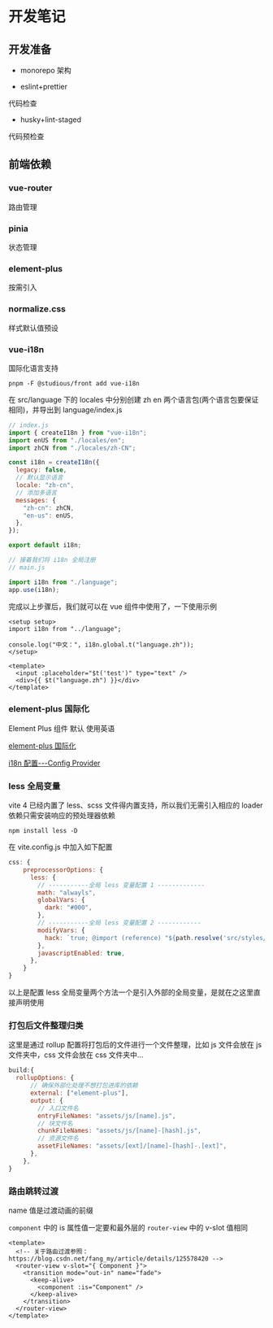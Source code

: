 <!--
 * @Descripttion:
 * @Author: CodeGetters
 * @version:
 * @Date: 2023-06-19 22:16:29
 * @LastEditors: CodeGetters
 * @LastEditTime: 2023-06-23 12:58:50
-->

# 开发笔记

## 开发准备

- monorepo 架构

- eslint+prettier

代码检查

- husky+lint-staged

代码预检查

## 前端依赖

### vue-router

路由管理

### pinia

状态管理

### element-plus

按需引入

### normalize.css

样式默认值预设

### vue-i18n

国际化语言支持

```shell
pnpm -F @studious/front add vue-i18n
```

在 src/language 下的 locales 中分别创建 zh en 两个语言包(两个语言包要保证相同)，并导出到 language/index.js

```js
// index.js
import { createI18n } from "vue-i18n";
import enUS from "./locales/en";
import zhCN from "./locales/zh-CN";

const i18n = createI18n({
  legacy: false,
  // 默认显示语言
  locale: "zh-cn",
  // 添加多语言
  messages: {
    "zh-cn": zhCN,
    "en-us": enUS,
  },
});

export default i18n;

// 接着我们将 i18n 全局注册
// main.js

import i18n from "./language";
app.use(i18n);
```

完成以上步骤后，我们就可以在 vue 组件中使用了，一下使用示例

```vue
<setup setup>
import i18n from "../language";

console.log("中文：", i18n.global.t("language.zh"));
</setup>

<template>
  <input :placeholder="$t('test')" type="text" />
  <div>{{ $t("language.zh") }}</div>
</template>
```

### element-plus 国际化

Element Plus 组件 默认 使用英语

[element-plus 国际化](https://element-plus.gitee.io/zh-CN/guide/i18n.html)

[i18n 配置---Config Provider](https://element-plus.gitee.io/zh-CN/component/config-provider.html)

### less 全局变量

vite 4 已经内置了 less、scss 文件得内置支持，所以我们无需引入相应的 loader 依赖只需安装响应的预处理器依赖

```shell
npm install less -D
```

在 vite.config.js 中加入如下配置

```js
css: {
    preprocessorOptions: {
      less: {
        // -----------全局 less 变量配置 1 -------------
        math: "alwayls",
        globalVars: {
          dark: "#000",
        },
        // -----------全局 less 变量配置 2 ------------
        modifyVars: {
          hack: `true; @import (reference) "${path.resolve('src/styles/var.less')}";`,
        },
        javascriptEnabled: true,
      },
    }
}
```

以上是配置 less 全局变量两个方法一个是引入外部的全局变量，是就在之这里直接声明使用

### 打包后文件整理归类

这里是通过 rollup 配置将打包后的文件进行一个文件整理，比如 js 文件会放在 js 文件夹中，css 文件会放在 css 文件夹中...

```js
build:{
  rollupOptions: {
      // 确保外部化处理不想打包进库的依赖
      external: ["element-plus"],
      output: {
        // 入口文件名
        entryFileNames: "assets/js/[name].js",
        // 块文件名
        chunkFileNames: "assets/js/[name]-[hash].js",
        // 资源文件名
        assetFileNames: "assets/[ext]/[name]-[hash]-.[ext]",
      },
    },
}
```

### 路由跳转过渡

name 值是过渡动画的前缀

`component` 中的 is 属性值一定要和最外层的 `router-view` 中的 v-slot 值相同

```vue
<template>
  <!-- 关于路由过渡参照：https://blog.csdn.net/fang_my/article/details/125578420 -->
  <router-view v-slot="{ Component }">
    <transition mode="out-in" name="fade">
      <keep-alive>
        <component :is="Component" />
      </keep-alive>
    </transition>
  </router-view>
</template>
```
